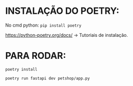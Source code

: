 # INSTALAÇÃO DO POETRY:

No cmd python: `pip install poetry`

https://python-poetry.org/docs/ -> Tutoriais de instalação.

# PARA RODAR:

`poetry install`

`poetry run fastapi dev petshop/app.py`




